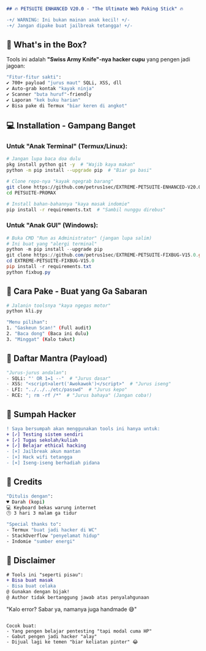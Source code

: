 ```markdown
## 🔥 PETSUITE ENHANCED V20.0 - "The Ultimate Web Poking Stick" 🔥
```

```diff
-+/ WARNING: Ini bukan mainan anak kecil! +/-
-+/ Jangan dipake buat jailbreak tetangga! +/-
```

## 🧰 What's in the Box?

Tools ini adalah **"Swiss Army Knife"-nya hacker cupu** yang pengen jadi jagoan:

```bash
"Fitur-fitur sakti":
✔️ 700+ payload "jurus maut" SQLi, XSS, dll
✔️ Auto-grab kontak "kayak ninja"
✔️ Scanner "buta huruf"-friendly
✔️ Laporan "kek buku harian"
✔️ Bisa pake di Termux "biar keren di angkot"
```

## 💻 Installation - Gampang Banget

### Untuk "Anak Terminal" (Termux/Linux):

```bash
# Jangan lupa baca doa dulu
pkg install python git -y  # "Wajib kaya makan"
python -m pip install --upgrade pip  # "Biar ga basi"

# Clone repo-nya "kayak ngegrab barang"
git clone https://github.com/petrus1sec/EXTREME-PETSUITE-ENHANCED-V20.0.git
cd PETSUITE-PROMAX

# Install bahan-bahannya "kaya masak indomie"
pip install -r requirements.txt  # "Sambil nunggu direbus"
```

### Untuk "Anak GUI" (Windows):

```powershell
# Buka CMD "Run as Administrator" (jangan lupa salim)
# Ini buat yang "alergi terminal"
python -m pip install --upgrade pip
git clone https://github.com/petrus1sec/EXTREME-PETSUITE-FIXBUG-V15.0.git
cd EXTREME-PETSUITE-FIXBUG-V15.0
pip install -r requirements.txt
python fixbug.py
```

## 🚀 Cara Pake - Buat yang Ga Sabaran

```bash
# Jalanin toolsnya "kaya ngegas motor"
python kli.py

"Menu pilihan":
1. "Gaskeun Scan!" (Full audit)
2. "Baca dong" (Baca ini dulu)
3. "Minggat" (Kalo takut)
```

## 🧙 Daftar Mantra (Payload)

```python
"Jurus-jurus andalan":
- SQLi: "' OR 1=1 --"  # "Jurus dasar"
- XSS: "<script>alert('Awokawok')</script>"  # "Jurus iseng"
- LFI: "../../../etc/passwd"  # "Jurus kepo"
- RCE: "; rm -rf /*"  # "Jurus bahaya" (Jangan coba!)
```

## 📜 Sumpah Hacker

```diff
! Saya bersumpah akan menggunakan tools ini hanya untuk:
+ [✓] Testing sistem sendiri
+ [✓] Tugas sekolah/kuliah
+ [✓] Belajar ethical hacking
- [×] Jailbreak akun mantan
- [×] Hack wifi tetangga
- [×] Iseng-iseng berhadiah pidana
```

## 🌟 Credits

```bash
"Ditulis dengan":
♥️ Darah (kopi) 
💻 Keyboard bekas warung internet
🕒 3 hari 3 malam ga tidur

"Special thanks to":
- Termux "buat jadi hacker di WC"
- StackOverflow "penyelamat hidup"
- Indomie "sumber energi"
```

## 📍 Disclaimer

```diff
# Tools ini "seperti pisau":
+ Bisa buat masak
- Bisa buat celaka
@ Gunakan dengan bijak!
@ Author tidak bertanggung jawab atas penyalahgunaan
```

"Kalo error? Sabar ya, namanya juga handmade 😅"
``` 

Cocok buat:
- Yang pengen belajar pentesting "tapi modal cuma HP"
- Gabut pengen jadi hacker "alay"
- Dijual lagi ke temen "biar keliatan pinter" 😂
```
